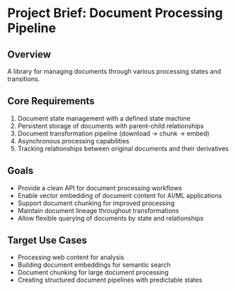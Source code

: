 # Project Brief: Document Processing Pipeline

## Overview
A library for managing documents through various processing states and transitions.

## Core Requirements
1. Document state management with a defined state machine
2. Persistent storage of documents with parent-child relationships
3. Document transformation pipeline (download → chunk → embed)
4. Asynchronous processing capabilities
5. Tracking relationships between original documents and their derivatives

## Goals
- Provide a clean API for document processing workflows
- Enable vector embedding of document content for AI/ML applications
- Support document chunking for improved processing
- Maintain document lineage throughout transformations
- Allow flexible querying of documents by state and relationships

## Target Use Cases
- Processing web content for analysis
- Building document embeddings for semantic search
- Document chunking for large document processing
- Creating structured document pipelines with predictable states
